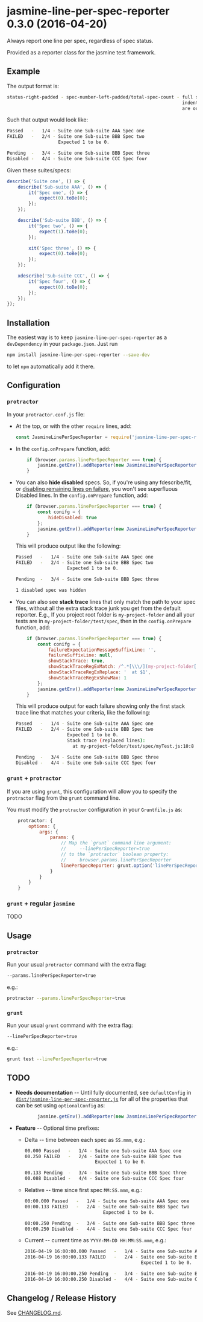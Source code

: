# jasmine-line-per-spec-reporter 0.3.0 (2016-04-20)

Always report one line per spec, regardless of spec status.

Provided as a reporter class for the jasmine test framework.

## Example

The output format is:
```sh
status-right-padded - spec-number-left-padded/total-spec-count - full suite/spec description
                                                                 indented expect messages
                                                                 are output on FAILURE
```

Such that output would look like:

```sh
Passed   -   1/4 - Suite one Sub-suite AAA Spec one
FAILED   -   2/4 - Suite one Sub-suite BBB Spec two
                   Expected 1 to be 0.

Pending  -   3/4 - Suite one Sub-suite BBB Spec three
Disabled -   4/4 - Suite one Sub-suite CCC Spec four
```

Given these suites/specs:

```js
describe('Suite one', () => {
    describe('Sub-suite AAA', () => {
        it('Spec one', () => {
            expect(0).toBe(0);
        });
    });

    describe('Sub-suite BBB', () => {
        it('Spec two', () => {
            expect(1).toBe(0);
        });

        xit('Spec three', () => {
            expect(0).toBe(0);
        });
    });

    xdescribe('Sub-suite CCC', () => {
        it('Spec four', () => {
            expect(0).toBe(0);
        });
    });
});
```

## Installation

The easiest way is to keep `jasmine-line-per-spec-reporter` as a `devDependency` in your `package.json`. Just run

```sh
npm install jasmine-line-per-spec-reporter --save-dev
```

to let `npm` automatically add it there.

## Configuration

### `protractor`

In your `protractor.conf.js` file:

- At the top, or with the other `require` lines, add:

    ```js
    const JasmineLinePerSpecReporter = require('jasmine-line-per-spec-reporter');
    ```

- In the `config.onPrepare` function, add:

    ```js
        if (browser.params.linePerSpecReporter === true) {
            jasmine.getEnv().addReporter(new JasmineLinePerSpecReporter(jasmine));
        }
    ```

- You can also **hide disabled** specs.
So, if you're using any fdescribe/fit, or [disabling remaining lines on failure](https://github.com/whatware/jasmine-disable-remaining),
you won't see superfluous Disabled lines.
In the `config.onPrepare` function, add:

    ```js
        if (browser.params.linePerSpecReporter === true) {
            const conifg = {
                hideDisabled: true
            };
            jasmine.getEnv().addReporter(new JasmineLinePerSpecReporter(jasmine, config));
        }
    ```
    
    This will produce output like the following:

    ```sh
    Passed   -   1/4 - Suite one Sub-suite AAA Spec one
    FAILED   -   2/4 - Suite one Sub-suite BBB Spec two
                       Expected 1 to be 0.

    Pending  -   3/4 - Suite one Sub-suite BBB Spec three
    
    1 disabled spec was hidden
    ```

- You can also see **stack trace** lines that only match the path to your spec files,
without all the extra stack trace junk you get from the default reporter.
E.g., If you project root folder is `my-project-folder` and all your tests are in `my-project-folder/test/spec`,
then in the `config.onPrepare` function, add:

    ```js
        if (browser.params.linePerSpecReporter === true) {
            const conifg = {
                failureExpectationMessageSuffixLine: '',
                failureSuffixLine: null,
                showStackTrace: true,
                showStackTraceRegExMatch: /^.*[\\\/](my-project-folder[\\\/]test[\\\/]spec[\\\/].*)\)$/g,
                showStackTraceRegExReplace: '  at $1',
                showStackTraceRegExShowMax: 1
            };
            jasmine.getEnv().addReporter(new JasmineLinePerSpecReporter(jasmine, config));
        }
    ```
    
    This will produce output for each failure showing only the first stack trace line that matches your criteria, like the following:

    ```sh
    Passed   -   1/4 - Suite one Sub-suite AAA Spec one
    FAILED   -   2/4 - Suite one Sub-suite BBB Spec two
                       Expected 1 to be 0.
                       Stack trace (replaced lines):
                         at my-project-folder/test/spec/myTest.js:10:8

    Pending  -   3/4 - Suite one Sub-suite BBB Spec three
    Disabled -   4/4 - Suite one Sub-suite CCC Spec four
    ```

### `grunt` + `protractor`

If you are using `grunt`, this configuration will allow you to specify the `protractor` flag from the `grunt` command line.

You must modify the `protractor` configuration in your `Gruntfile.js` as: 
```js
    protractor: {
        options: {
            args: {
                params: {
                    // Map the `grunt` command line argument:
                    //     --linePerSpecReporter=true
                    // to the `protractor` boolean property:
                    //     browser.params.linePerSpecReporter
                    linePerSpecReporter: grunt.option('linePerSpecReporter')
                }
            }
        }
    }
```

### `grunt` + regular `jasmine`

TODO

## Usage

### `protractor`

Run your usual `protractor` command with the extra flag:

```sh
--params.linePerSpecReporter=true
```

e.g.:

```sh
protractor --params.linePerSpecReporter=true
```

### `grunt`

Run your usual `grunt` command with the extra flag:

```sh
--linePerSpecReporter=true
```

e.g.:

```sh
grunt test --linePerSpecReporter=true
```

## TODO

- **Needs documentation** --
Until fully documented, see
`defaultConfig` in [`dist/jasmine-line-per-spec-reporter.js`](dist/jasmine-line-per-spec-reporter.js)
for all of the properties that can be set using `optionalConfig` as:

    ```js
            jasmine.getEnv().addReporter(new JasmineLinePerSpecReporter(jasmine, optionalConfig));
    ```

- **Feature** --
Optional time prefixes:

    - Delta -- time between each spec as `SS.mmm`, e.g.:

        ```sh
        00.000 Passed   -   1/4 - Suite one Sub-suite AAA Spec one
        00.250 FAILED   -   2/4 - Suite one Sub-suite BBB Spec two
                                  Expected 1 to be 0.

        00.133 Pending  -   3/4 - Suite one Sub-suite BBB Spec three
        00.088 Disabled -   4/4 - Suite one Sub-suite CCC Spec four
        ```

    - Relative -- time since first spec `MM:SS.mmm`, e.g.:

        ```sh
        00:00.000 Passed   -   1/4 - Suite one Sub-suite AAA Spec one
        00:00.133 FAILED   -   2/4 - Suite one Sub-suite BBB Spec two
                                     Expected 1 to be 0.

        00:00.250 Pending  -   3/4 - Suite one Sub-suite BBB Spec three
        00:00.250 Disabled -   4/4 - Suite one Sub-suite CCC Spec four
        ```

    - Current -- current time as `YYYY-MM-DD HH:MM:SS.mmm`, e.g.:

        ```sh
        2016-04-19 16:00:00.000 Passed   -   1/4 - Suite one Sub-suite AAA Spec one
        2016-04-19 16:00:00.133 FAILED   -   2/4 - Suite one Sub-suite BBB Spec two
                                                   Expected 1 to be 0.

        2016-04-19 16:00:00.250 Pending  -   3/4 - Suite one Sub-suite BBB Spec three
        2016-04-19 16:00:00.250 Disabled -   4/4 - Suite one Sub-suite CCC Spec four
        ```

## Changelog / Release History

See [CHANGELOG.md](CHANGELOG.md).

